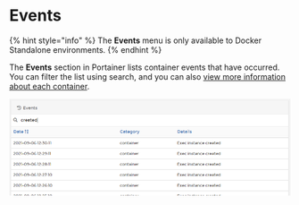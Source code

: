 # Events

{% hint style="info" %}
The **Events** menu is only available to Docker Standalone environments.
{% endhint %}

The **Events** section in Portainer lists container events that have occurred. You can filter the list using search, and you can also [view more information about each container](containers/inspect.md).

![An example search in the Events section](../../.gitbook/assets/events-1.png)



